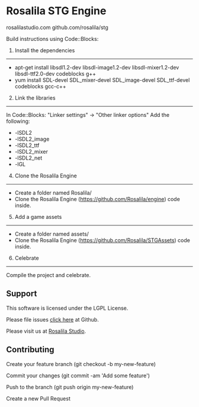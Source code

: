 Rosalila STG Engine
===================
rosalilastudio.com
github.com/rosalila/stg


Build instructions using Code::Blocks:

1. Install the dependencies
---------------------------
* apt-get install libsdl1.2-dev libsdl-image1.2-dev libsdl-mixer1.2-dev libsdl-ttf2.0-dev codeblocks g++
* yum install SDL-devel SDL_mixer-devel SDL_image-devel SDL_ttf-devel codeblocks gcc-c++

2. Link the libraries
---------------------
In Code::Blocks: "Linker settings" -> "Other linker options"
Add the following:
*   -lSDL2
*   -lSDL2_image
*   -lSDL2_ttf
*   -lSDL2_mixer
*   -lSDL2_net
*   -lGL

4. Clone the Rosalila Engine
----------------------------
*   Create a folder named Rosalila/
*   Clone the Rosalila Engine (https://github.com/Rosalila/engine) code inside.

5. Add a game assets
--------------------
*   Create a folder named assets/
*   Clone the Rosalila Engine (https://github.com/Rosalila/STGAssets) code inside.

6. Celebrate
------------
Compile the project and celebrate.

Support
--------------------
This software is licensed under the LGPL License.

Please file issues [click here] at Github. 

Please visit us at [Rosalila Studio].

[Rosalila Studio]:http://www.rosalilastudio.com/
[click here]:https://github.com/Rosalila/STG/issues

Contributing
--------------------

Create your feature branch (git checkout -b my-new-feature)

Commit your changes (git commit -am 'Add some feature')

Push to the branch (git push origin my-new-feature)

Create a new Pull Request
